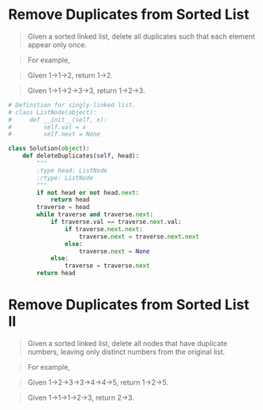 # Remove Duplicates from Sorted List

> Given a sorted linked list, delete all duplicates such that each element appear only once.

> For example,

> Given 1->1->2, return 1->2.

> Given 1->1->2->3->3, return 1->2->3.

```Python
# Definition for singly-linked list.
# class ListNode(object):
#     def __init__(self, x):
#         self.val = x
#         self.next = None

class Solution(object):
    def deleteDuplicates(self, head):
        """
        :type head: ListNode
        :rtype: ListNode
        """
        if not head or not head.next:
            return head
        traverse = head
        while traverse and traverse.next:
            if traverse.val == traverse.next.val:
                if traverse.next.next:
                    traverse.next = traverse.next.next
                else:
                    traverse.next = None
            else:
                traverse = traverse.next
        return head
```

# Remove Duplicates from Sorted List II

> Given a sorted linked list, delete all nodes that have duplicate numbers, leaving only distinct numbers from the original list.

> For example,

> Given 1->2->3->3->4->4->5, return 1->2->5.

> Given 1->1->1->2->3, return 2->3.

```Python

```
